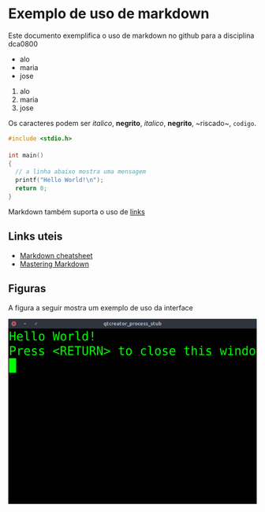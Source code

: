 # Exemplo de uso de markdown

Este documento exemplifica o uso de markdown no github para a disciplina dca0800

* alo
* maria
* jose

1. alo
1. maria
1. jose

Os caracteres podem ser *italico*, **negrito**,  _italico_, __negrito__, ~riscado~, `codigo`.

```c
#include <stdio.h>

int main()
{
  // a linha abaixo mostra uma mensagem
  printf("Hello World!\n");
  return 0;
}
```

Markdown também suporta o uso de
[links](http://www.google.com.br)

## Links uteis
* [Markdown cheatsheet](https://github.com/adam-p/markdown-here/wiki/Markdown-Cheatsheet)
* [Mastering Markdown](https://guides.github.com/features/mastering-markdown/)

## Figuras

A figura a seguir mostra um exemplo de uso da interface

![tela de exemplo](figuras/tela.png)